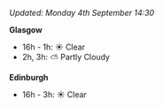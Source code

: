 *Updated: Monday 4th September 14:30*

**Glasgow**

* 16h - 1h: :sunny: Clear
* 2h, 3h: :partly_sunny: Partly Cloudy

**Edinburgh**

* 16h - 3h: :sunny: Clear
